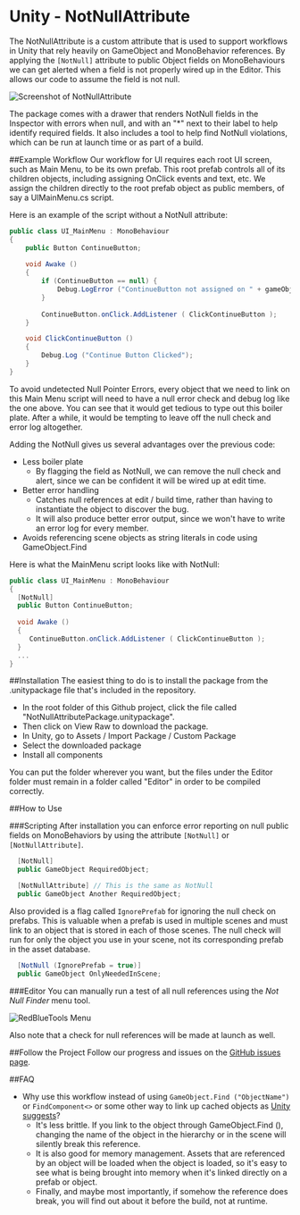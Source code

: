 # Unity - NotNullAttribute

The NotNullAttribute is a custom attribute that is used to support workflows in Unity that rely heavily on GameObject and MonoBehavior references. By applying the `[NotNull]` attribute to public Object fields on MonoBehaviours we can get alerted when a field is not properly wired up in the Editor. This allows our code to assume the field is not null.

![Screenshot of NotNullAttribute](http://i.imgur.com/dTNh2pl.png)

The package comes with a drawer that renders NotNull fields in the Inspector with errors when null, and with an "*" next to their label to help identify required fields. It also includes a tool to help find NotNull violations, which can be run at launch time or as part of a build.

##Example Workflow
Our workflow for UI requires each root UI screen, such as Main Menu, to be its own prefab. This root prefab controls all of its children objects, including assigning OnClick events and text, etc. We assign the children directly to the root prefab object as public members, of say a UIMainMenu.cs script.

Here is an example of the script without a NotNull attribute:

```csharp
public class UI_MainMenu : MonoBehaviour
{
	public Button ContinueButton;
	
	void Awake ()
	{
		if (ContinueButton == null) {
			Debug.LogError ("ContinueButton not assigned on " + gameObject.name);
		}
		
		ContinueButton.onClick.AddListener ( ClickContinueButton );
	}

	void ClickContinueButton ()
	{
		Debug.Log ("Continue Button Clicked");
	}
}
```
To avoid undetected Null Pointer Errors, every object that we need to link on this Main Menu script will need to have a null error check and debug log like the one above. You can see that it would get tedious to type out this boiler plate. After a while, it would be tempting to leave off the null check and error log altogether.

Adding the NotNull gives us several advantages over the previous code:

* Less boiler plate
  * By flagging the field as NotNull, we can remove the null check and alert, since we can be confident it will be wired up at edit time. 
* Better error handling
  * Catches null references at edit / build time, rather than having to instantiate the object to discover the bug.
  * It will also produce better error output, since we won't have to write an error log for every member.
* Avoids referencing scene objects as string literals in code using GameObject.Find

Here is what the MainMenu script looks like with NotNull:

```csharp
public class UI_MainMenu : MonoBehaviour
{
  [NotNull]
  public Button ContinueButton;
  
  void Awake ()
  {
     ContinueButton.onClick.AddListener ( ClickContinueButton );
  }
  ...
}
```

##Installation
The easiest thing to do is to install the package from the .unitypackage file that's included in the repository.
* In the root folder of this Github project, click the file called "NotNullAttributePackage.unitypackage".
* Then click on View Raw to download the package.
* In Unity, go to Assets / Import Package / Custom Package
* Select the downloaded package
* Install all components

You can put the folder wherever you want, but the files under the Editor folder must remain in a folder called "Editor" in order to be compiled correctly.

##How to Use

###Scripting
After installation you can enforce error reporting on null public fields on MonoBehaviors by using the attribute `[NotNull]` or `[NotNullAttribute]`.

```csharp
  [NotNull]
  public GameObject RequiredObject;

  [NotNullAttribute] // This is the same as NotNull
  public GameObject Another RequiredObject;
```

Also provided is a flag called `IgnorePrefab` for ignoring the null check on prefabs. This is valuable when a prefab is used in multiple scenes and must link to an object that is stored in each of those scenes. The null check will run for only the object you use in your scene, not its corresponding prefab in the asset database.
```csharp
  [NotNull (IgnorePrefab = true)]
  public GameObject OnlyNeededInScene;
```

###Editor
You can manually run a test of all null references using the _Not Null Finder_ menu tool.

![RedBlueTools Menu](http://i.imgur.com/czgVruI.png)

Also note that a check for null references will be made at launch as well.

##Follow the Project
Follow our progress and issues on the [GitHub issues page](https://github.com/redbluegames/unity-notnullattribute/issues).

##FAQ

* Why use this workflow instead of using `GameObject.Find ("ObjectName")` or `FindComponent<>` or some other way to link up cached objects as [Unity suggests](http://docs.unity3d.com/ScriptReference/GameObject.Find.html)?
  * It's less brittle. If you link to the object through GameObject.Find (), changing the name of the object in the hierarchy or in the scene will silently break this reference. 
  * It is also good for memory management. Assets that are referenced by an object will be loaded when the object is loaded, so it's easy to see what is being brought into memory when it's linked directly on a prefab or object.
  * Finally, and maybe most importantly, if somehow the reference does break, you will find out about it before the build, not at runtime.
